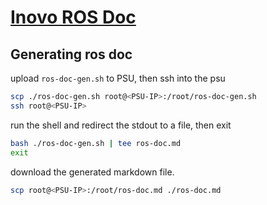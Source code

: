 # [Inovo ROS Doc](./ros-doc.md)



## Generating ros doc

upload `ros-doc-gen.sh` to PSU, then ssh into the psu
```sh
scp ./ros-doc-gen.sh root@<PSU-IP>:/root/ros-doc-gen.sh
ssh root@<PSU-IP>
```

run the shell and redirect the stdout to a file, then exit
```sh
bash ./ros-doc-gen.sh | tee ros-doc.md
exit
```

download the generated markdown file.
```sh
scp root@<PSU-IP>:/root/ros-doc.md ./ros-doc.md
```

